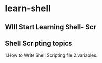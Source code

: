 # learn-shell

## WIll Start Learning Shell- Scr

## Shell Scripting topics

1.How to Write Shell Scripting file
2.variables.